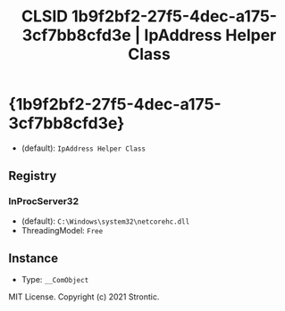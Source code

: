 ﻿---
title: "CLSID 1b9f2bf2-27f5-4dec-a175-3cf7bb8cfd3e | IpAddress Helper Class"
excerpt: What is COM-Object CLSID 1b9f2bf2-27f5-4dec-a175-3cf7bb8cfd3e?
---

# {1b9f2bf2-27f5-4dec-a175-3cf7bb8cfd3e}

* (default): `IpAddress Helper Class`

## Registry


### InProcServer32

* (default): `C:\Windows\system32\netcorehc.dll`
* ThreadingModel: `Free`

## Instance

* Type: `__ComObject`

MIT License. Copyright (c) 2021 Strontic.


